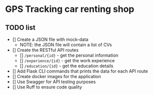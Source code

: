 # GPS Tracking car renting shop

## TODO list

* [] Create a JSON file with mock-data
    - NOTE: the JSON file will contain a list of CVs
* [] Create the RESTful API routes 
    - [] `/personal/{id}` - get the personal information 
    - [] `/experience/{id}` - get the work experience 
    - [] `/education/{id}` - get the education details
* [] Add Flask CLI commands that prints the data for each API route
* [] Create docker images for the application
* [] Use Swagger for API testing purposes
* [] Use Ruff to ensure code quality